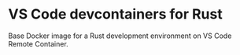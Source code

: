 # VS Code devcontainers for Rust

Base Docker image for a Rust development environment on VS Code Remote Container.
